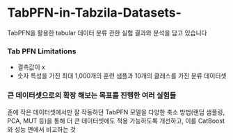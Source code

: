 # TabPFN-in-Tabzila-Datasets-
TabPFN을 활용한 tabular 데이터 분류 관한 실험 결과와 분석을 담고 있습니다

### Tab PFN Limitations

- 결측값이 x 
- 숫자 특성을 가진 최대 1,000개의 훈련 샘플과 10개의 클래스를 가진 분류 데이터셋

### 큰 데이터셋으로의 확장 해보는 목표를 진행한 여러 실험들

존에 작은 데이터셋에서만 잘 작동하던 TabPFN 모델을 다양한 축소 방법(랜덤 샘플링, PCA, MUT 등)을 통해 더 큰 데이터셋에도 적용 가능하도록 개선하고, 이를 CatBoost와 성능 면에서 비교하는 것


